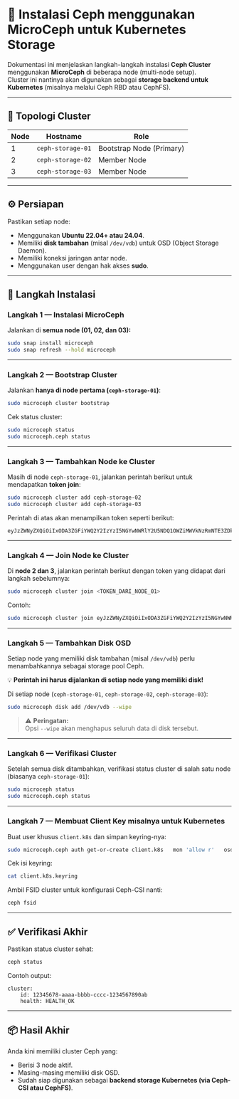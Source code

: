 # 📘 Instalasi Ceph menggunakan MicroCeph untuk Kubernetes Storage

Dokumentasi ini menjelaskan langkah-langkah instalasi **Ceph Cluster** menggunakan **MicroCeph** di beberapa node (multi-node setup).  
Cluster ini nantinya akan digunakan sebagai **storage backend untuk Kubernetes** (misalnya melalui Ceph RBD atau CephFS).

---

## 🧩 Topologi Cluster

| Node | Hostname | Role |
|------|-----------|------|
| 1 | `ceph-storage-01` | Bootstrap Node (Primary) |
| 2 | `ceph-storage-02` | Member Node |
| 3 | `ceph-storage-03` | Member Node |

---

## ⚙️ Persiapan

Pastikan setiap node:
- Menggunakan **Ubuntu 22.04+ atau 24.04**.
- Memiliki **disk tambahan** (misal `/dev/vdb`) untuk OSD (Object Storage Daemon).
- Memiliki koneksi jaringan antar node.
- Menggunakan user dengan hak akses **sudo**.

---

## 🚀 Langkah Instalasi

### **Langkah 1 — Instalasi MicroCeph**

Jalankan di **semua node (01, 02, dan 03):**

```bash
sudo snap install microceph
sudo snap refresh --hold microceph
```

---

### **Langkah 2 — Bootstrap Cluster**

Jalankan **hanya di node pertama (`ceph-storage-01`)**:

```bash
sudo microceph cluster bootstrap
```

Cek status cluster:
```bash
sudo microceph status
sudo microceph.ceph status
```

---

### **Langkah 3 — Tambahkan Node ke Cluster**

Masih di node `ceph-storage-01`, jalankan perintah berikut untuk mendapatkan **token join**:

```bash
sudo microceph cluster add ceph-storage-02
sudo microceph cluster add ceph-storage-03
```

Perintah di atas akan menampilkan token seperti berikut:
```
eyJzZWNyZXQiOiIxODA3ZGFiYWQ2Y2IzYzI5NGYwNWRlY2U5NDQ1OWZiMWVkNzRmNTE3ZDkyMGMyYzA5MDNmZDA4ODAwZmY3YmVmIiwiZmluZ2VycHJpbnQiOiI2YzhlY2YwODYxNWMwYzk3N2U1NGZlZTY0M2E5ZTIzZTc5YTJjNDFmMmE2MDExOWY3YjM1NjhkOTFjMTBhNjM0Iiwiam9pbl9hZGRyZXNzZXMiOlsiMTAuMjUyLjcuMjUzOjc0NDMiXX0=
```

---

### **Langkah 4 — Join Node ke Cluster**

Di **node 2 dan 3**, jalankan perintah berikut dengan token yang didapat dari langkah sebelumnya:

```bash
sudo microceph cluster join <TOKEN_DARI_NODE_01>
```

Contoh:
```bash
sudo microceph cluster join eyJzZWNyZXQiOiIxODA3ZGFiYWQ2Y2IzYzI5NGYwNWRlY2U5NDQ1OWZiMWVkNzRmNTE3ZDkyMGMyYzA5MDNmZDA4ODAwZmY3YmVmIiwiZmluZ2VycHJpbnQiOiI2YzhlY2YwODYxNWMwYzk3N2U1NGZlZTY0M2E5ZTIzZTc5YTJjNDFmMmE2MDExOWY3YjM1NjhkOTFjMTBhNjM0Iiwiam9pbl9hZGRyZXNzZXMiOlsiMTAuMjUyLjcuMjUzOjc0NDMiXX0=
```

---

### **Langkah 5 — Tambahkan Disk OSD**

Setiap node yang memiliki disk tambahan (misal `/dev/vdb`) perlu menambahkannya sebagai storage pool Ceph.

💡 **Perintah ini harus dijalankan di setiap node yang memiliki disk!**

Di setiap node (`ceph-storage-01`, `ceph-storage-02`, `ceph-storage-03`):

```bash
sudo microceph disk add /dev/vdb --wipe
```

> ⚠️ **Peringatan:**  
> Opsi `--wipe` akan menghapus seluruh data di disk tersebut.

---

### **Langkah 6 — Verifikasi Cluster**

Setelah semua disk ditambahkan, verifikasi status cluster di salah satu node (biasanya `ceph-storage-01`):

```bash
sudo microceph status
sudo microceph.ceph status
```

---

### **Langkah 7 — Membuat Client Key misalnya untuk Kubernetes**

Buat user khusus `client.k8s` dan simpan keyring-nya:

```bash
sudo microceph.ceph auth get-or-create client.k8s   mon 'allow r'   osd 'allow rwx'   mgr 'allow rw' > client.k8s.keyring
```

Cek isi keyring:
```bash
cat client.k8s.keyring
```

Ambil FSID cluster untuk konfigurasi Ceph-CSI nanti:
```bash
ceph fsid
```

---

## ✅ Verifikasi Akhir

Pastikan status cluster sehat:
```bash
ceph status
```

Contoh output:
```
cluster:
    id: 12345678-aaaa-bbbb-cccc-1234567890ab
    health: HEALTH_OK
```

---

## 📦 Hasil Akhir

Anda kini memiliki cluster Ceph yang:
- Berisi 3 node aktif.
- Masing-masing memiliki disk OSD.
- Sudah siap digunakan sebagai **backend storage Kubernetes (via Ceph-CSI atau CephFS)**.
